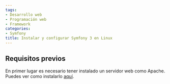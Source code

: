 ```yaml
---
tags:
- Desarrollo web
- Programación web
- Framework
categories:
- Symfony
title: Instalar y configurar Symfony 3 en Linux
---
```


## Requisitos previos

En primer lugar es necesario tener instalado un servidor web como Apache. Puedes ver como instalarlo [aquí](http://selmanarriaga.link/blog/es/2016/04/instalar-lamp-en-ubuntu-16-04/).


